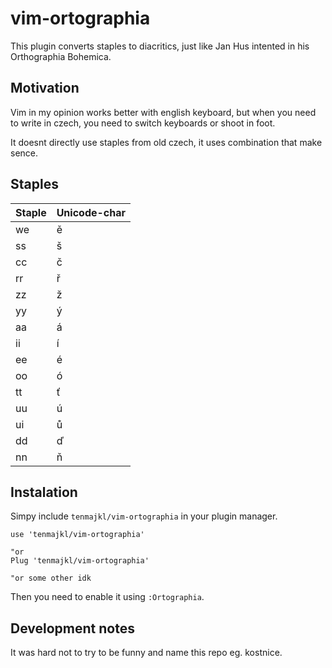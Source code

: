 # vim-ortographia

This plugin converts staples to diacritics, just like Jan Hus intented in his Orthographia Bohemica.

## Motivation

Vim in my opinion works better with english keyboard, but when you need to write in czech, you need to switch keyboards or shoot in foot.

It doesnt directly use staples from old czech, it uses combination that make sence.

## Staples

| Staple | Unicode-char | 
|--------|--------------|
| we     | ě            | 
| ss     | š            | 
| cc     | č            | 
| rr     | ř            |
| zz     | ž            |
| yy     | ý            |
| aa     | á            |
| ii     | í            |
| ee     | é            |
| oo     | ó            |
| tt     | ť            |
| uu     | ú            |
| ui     | ů            |
| dd     | ď            |
| nn     | ň            |

## Instalation

Simpy include `tenmajkl/vim-ortographia` in your plugin manager.

```vim
use 'tenmajkl/vim-ortographia'

"or
Plug 'tenmajkl/vim-ortographia'

"or some other idk
```

Then you need to enable it using `:Ortographia`.

## Development notes

It was hard not to try to be funny and name this repo eg. kostnice.
